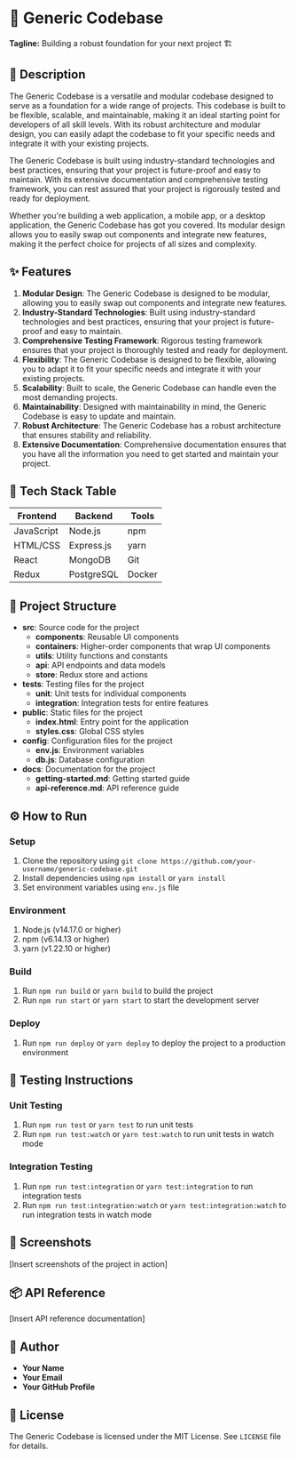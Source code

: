 🚀 **Generic Codebase**
=====================

**Tagline:** Building a robust foundation for your next project 🏗️

📖 Description
--------------

The Generic Codebase is a versatile and modular codebase designed to serve as a foundation for a wide range of projects. This codebase is built to be flexible, scalable, and maintainable, making it an ideal starting point for developers of all skill levels. With its robust architecture and modular design, you can easily adapt the codebase to fit your specific needs and integrate it with your existing projects.

The Generic Codebase is built using industry-standard technologies and best practices, ensuring that your project is future-proof and easy to maintain. With its extensive documentation and comprehensive testing framework, you can rest assured that your project is rigorously tested and ready for deployment.

Whether you're building a web application, a mobile app, or a desktop application, the Generic Codebase has got you covered. Its modular design allows you to easily swap out components and integrate new features, making it the perfect choice for projects of all sizes and complexity.

✨ Features
--------------

1. **Modular Design**: The Generic Codebase is designed to be modular, allowing you to easily swap out components and integrate new features.
2. **Industry-Standard Technologies**: Built using industry-standard technologies and best practices, ensuring that your project is future-proof and easy to maintain.
3. **Comprehensive Testing Framework**: Rigorous testing framework ensures that your project is thoroughly tested and ready for deployment.
4. **Flexibility**: The Generic Codebase is designed to be flexible, allowing you to adapt it to fit your specific needs and integrate it with your existing projects.
5. **Scalability**: Built to scale, the Generic Codebase can handle even the most demanding projects.
6. **Maintainability**: Designed with maintainability in mind, the Generic Codebase is easy to update and maintain.
7. **Robust Architecture**: The Generic Codebase has a robust architecture that ensures stability and reliability.
8. **Extensive Documentation**: Comprehensive documentation ensures that you have all the information you need to get started and maintain your project.

🧰 Tech Stack Table
-------------------

| Frontend | Backend | Tools |
| --- | --- | --- |
| JavaScript | Node.js | npm |
| HTML/CSS | Express.js | yarn |
| React | MongoDB | Git |
| Redux | PostgreSQL | Docker |

📁 Project Structure
-------------------

* **src**: Source code for the project
	+ **components**: Reusable UI components
	+ **containers**: Higher-order components that wrap UI components
	+ **utils**: Utility functions and constants
	+ **api**: API endpoints and data models
	+ **store**: Redux store and actions
* **tests**: Testing files for the project
	+ **unit**: Unit tests for individual components
	+ **integration**: Integration tests for entire features
* **public**: Static files for the project
	+ **index.html**: Entry point for the application
	+ **styles.css**: Global CSS styles
* **config**: Configuration files for the project
	+ **env.js**: Environment variables
	+ **db.js**: Database configuration
* **docs**: Documentation for the project
	+ **getting-started.md**: Getting started guide
	+ **api-reference.md**: API reference guide

⚙️ How to Run
--------------

### Setup

1. Clone the repository using `git clone https://github.com/your-username/generic-codebase.git`
2. Install dependencies using `npm install` or `yarn install`
3. Set environment variables using `env.js` file

### Environment

1. Node.js (v14.17.0 or higher)
2. npm (v6.14.13 or higher)
3. yarn (v1.22.10 or higher)

### Build

1. Run `npm run build` or `yarn build` to build the project
2. Run `npm run start` or `yarn start` to start the development server

### Deploy

1. Run `npm run deploy` or `yarn deploy` to deploy the project to a production environment

🧪 Testing Instructions
----------------------

### Unit Testing

1. Run `npm run test` or `yarn test` to run unit tests
2. Run `npm run test:watch` or `yarn test:watch` to run unit tests in watch mode

### Integration Testing

1. Run `npm run test:integration` or `yarn test:integration` to run integration tests
2. Run `npm run test:integration:watch` or `yarn test:integration:watch` to run integration tests in watch mode

📸 Screenshots
--------------

[Insert screenshots of the project in action]

📦 API Reference
----------------

[Insert API reference documentation]

👤 Author
---------

* **Your Name**
* **Your Email**
* **Your GitHub Profile**

📝 License
----------

The Generic Codebase is licensed under the MIT License. See `LICENSE` file for details.
